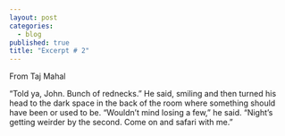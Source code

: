 ```yaml
---
layout: post
categories: 
  - blog
published: true
title: "Excerpt # 2"
---
```



From Taj Mahal

“Told ya, John. Bunch of rednecks.” He said, smiling and then turned his head to the dark space in the back of the room where something should have been or used to be. “Wouldn’t mind losing a few,” he said. “Night’s getting weirder by the second. Come on and safari with me.”
